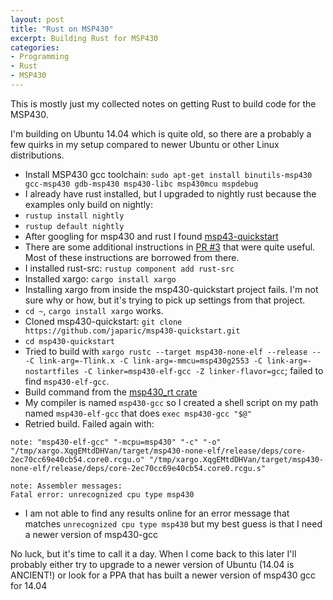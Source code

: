 ```yaml
---
layout: post
title: "Rust on MSP430"
excerpt: Building Rust for MSP430
categories:
- Programming
- Rust
- MSP430
---
```


This is mostly just my collected notes on getting Rust to build code for the MSP430.

I'm building on Ubuntu 14.04 which is quite old, so there are a probably a few quirks in my setup compared to newer Ubuntu or other Linux distributions.

 * Install MSP430 gcc toolchain: `sudo apt-get install binutils-msp430 gcc-msp430 gdb-msp430 msp430-libc msp430mcu mspdebug`
 * I already have rust installed, but I upgraded to nightly rust because the examples only build on nightly:
  * `rustup install nightly`
  * `rustup default nightly`
 * After googling for msp430 and rust I found [msp43-quickstart](https://github.com/japaric/msp430-quickstart)
  * There are some additional instructions in [PR #3](https://github.com/japaric/msp430-quickstart/pull/3/files) that were quite useful. Most of these instructions are borrowed from there.
 * I installed rust-src: `rustup component add rust-src`
 * Installed xargo: `cargo install xargo`
  * Installing xargo from inside the msp430-quickstart project fails. I'm not sure why or how, but it's trying to pick up settings from that project.
  * `cd ~`, `cargo install xargo` works.
 * Cloned msp430-quickstart: `git clone https://github.com/japaric/msp430-quickstart.git`
 * `cd msp430-quickstart`
 * Tried to build with `xargo rustc --target msp430-none-elf --release -- -C link-arg=-Tlink.x -C link-arg=-mmcu=msp430g2553 -C link-arg=-nostartfiles -C linker=msp430-elf-gcc -Z linker-flavor=gcc`; failed to find `msp430-elf-gcc`.
  * Build command from the [msp430\_rt crate](https://docs.rs/msp430-rt/0.1.0/msp430_rt/)
 * My compiler is named `msp430-gcc` so I created a shell script on my path named `msp430-elf-gcc` that does `exec msp430-gcc "$@"`
 * Retried build. Failed again with:
```
note: "msp430-elf-gcc" "-mcpu=msp430" "-c" "-o" "/tmp/xargo.XqgEMtdDHVan/target/msp430-none-elf/release/deps/core-2ec70cc69e40cb54.core0.rcgu.o" "/tmp/xargo.XqgEMtdDHVan/target/msp430-none-elf/release/deps/core-2ec70cc69e40cb54.core0.rcgu.s"

note: Assembler messages:
Fatal error: unrecognized cpu type msp430
```
 * I am not able to find any results online for an error message that matches `unrecognized cpu type msp430` but my best guess is that I need a newer version of  msp430-gcc

No luck, but it's time to call it a day. When I come back to this later I'll probably either try to upgrade to a newer version of Ubuntu (14.04 is ANCIENT!) or look for a PPA that has built a newer version of msp430 gcc for 14.04
